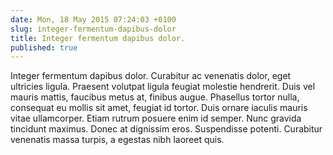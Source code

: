 ```yaml
---
date: Mon, 18 May 2015 07:24:03 +0100
slug: integer-fermentum-dapibus-dolor
title: Integer fermentum dapibus dolor.
published: true
---
```

Integer fermentum dapibus dolor. Curabitur ac venenatis dolor, eget ultricies ligula. Praesent volutpat ligula feugiat molestie hendrerit. Duis vel mauris mattis, faucibus metus at, finibus augue. Phasellus tortor nulla, consequat eu mollis sit amet, feugiat id tortor. Duis ornare iaculis mauris vitae ullamcorper. Etiam rutrum posuere enim id semper. Nunc gravida tincidunt maximus. Donec at dignissim eros. Suspendisse potenti. Curabitur venenatis massa turpis, a egestas nibh laoreet quis.

